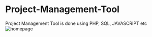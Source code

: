 # Project-Management-Tool
Project Management Tool is done using PHP, SQL, JAVASCRIPT etc
![homepage](https://github.com/Alfuuu/Project-Management-Tool/assets/121941528/c1ebb7f5-176d-4c86-a4ed-9143f49c6bc7)
